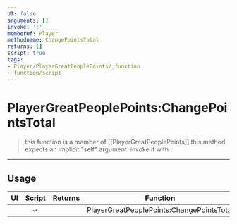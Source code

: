 ```yaml
---
UI: false
arguments: []
invoke: ':'
memberOf: Player
methodname: ChangePointsTotal
returns: []
script: true
tags:
- Player/PlayerGreatPeoplePoints/_function
- function/script
---
```

# PlayerGreatPeoplePoints:ChangePointsTotal
> this function is a member of [[PlayerGreatPeoplePoints]]
> this method expects an implicit "self" argument. invoke it with `:`
-----
## Usage
|  UI | Script | Returns | Function | Arguments |
|:---:|:------:|-------:|:--------:|:---------|
| |✓||PlayerGreatPeoplePoints:ChangePointsTotal||

